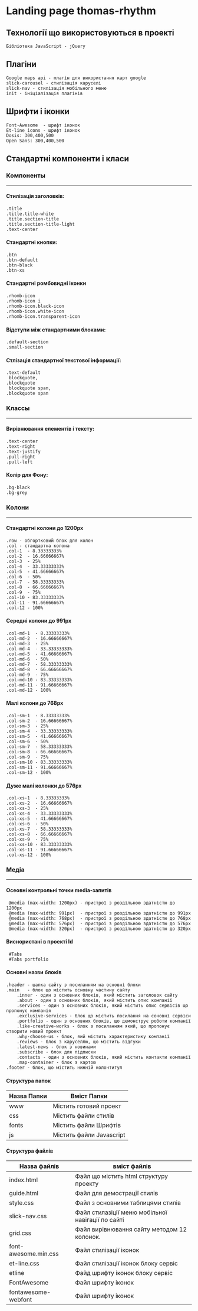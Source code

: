 # Landing page thomas-rhythm

Технології що використовуються в проекті
-----------------------------------
	Бібліотека JavaScript - jQuery	

Плагіни
-----------------------------------
	Google maps api - плагін для використання карт google
	slick-carousel - стилізація каруселі
	slick-nav - стилізація мобільного меню
	init - ініціалізація плагінів

Шрифти і іконки
-----------------------------------
	Font-Awesome  - шрифт іконок
    Et-line icons - шрифт іконок
	Dosis: 300,400,500
	Open Sans: 300,400,500

## Стандартні компоненти і класи



### Компоненты
-----------------------------------


#### Стилізація заголовків:
    .title 
    .title.title-white 
    .title.section-title 
    .title.section-title-light 
    .text-center

#### Стандартні кнопки:
    .btn
    .btn-default
    .btn-black
    .btn-xs
    
#### Стандартні ромбовидні іконки
	.rhomb-icon 
    .rhomb-icon i
    .rhomb-icon.black-icon
    .rhomb-icon.white-icon
    .rhomb-icon.transparent-icon
    
#### Відступи між стандартними блоками:
    .default-section
    .small-section 

#### Стлізація стандартної текстової інформації:
    .text-default
     blockquote, 
    .blockquote 
     blockquote span, 
	.blockquote span
    
### Классы
-----------------------------------

#### Вирівнювання елементів і тексту:
    .text-center
    .text-right
    .text-justify
    .pull-right
    .pull-left
    
#### Колір для Фону:
    .bg-black
    .bg-grey
    
### Колони 
-----------------------------------

#### Стандартні колони до 1200px
	.row - обгортковий блок для колон
    .col - стандартна колона
    .col-1  - 8.33333333%
    .col-2  - 16.66666667%
    .col-3  - 25%
    .col-4  - 33.33333333%
    .col-5  - 41.66666667%
    .col-6  - 50%
    .col-7  - 58.33333333%
    .col-8  - 66.66666667%
    .col-9  - 75%
    .col-10 - 83.33333333%
    .col-11 - 91.66666667%
    .col-12 - 100%
        
#### Середні колони до 991px
	.col-md-1  - 8.33333333%
    .col-md-2  - 16.66666667%
    .col-md-3  - 25%
    .col-md-4  - 33.33333333%
    .col-md-5  - 41.66666667%
    .col-md-6  - 50%
    .col-md-7  - 58.33333333%
    .col-md-8  - 66.66666667%
    .col-md-9  - 75%
    .col-md-10 - 83.33333333%
    .col-md-11 - 91.66666667%
    .col-md-12 - 100%

#### Малі колони до 768px 
	.col-sm-1  - 8.33333333%
    .col-sm-2  - 16.66666667%
    .col-sm-3  - 25%
    .col-sm-4  - 33.33333333%
    .col-sm-5  - 41.66666667%
    .col-sm-6  - 50%
    .col-sm-7  - 58.33333333%
    .col-sm-8  - 66.66666667%
    .col-sm-9  - 75%
    .col-sm-10 - 83.33333333%
    .col-sm-11 - 91.66666667%
    .col-sm-12 - 100%
    
#### Дуже малі колонки до 576px
	.col-xs-1  - 8.33333333%
    .col-xs-2  - 16.66666667%
    .col-xs-3  - 25%
    .col-xs-4  - 33.33333333%
    .col-xs-5  - 41.66666667%
    .col-xs-6  - 50%
    .col-xs-7  - 58.33333333%
    .col-xs-8  - 66.66666667%
    .col-xs-9  - 75%
    .col-xs-10 - 83.33333333%
    .col-xs-11 - 91.66666667%
    .col-xs-12 - 100%
    
### Mедіа
-----------------------------------

#### Осеовні контрольні точки media-запитів
	 @media (max-width: 1200px) - пристрої з роздільною здатністю до 1200px
	 @media (max-width: 991px)  - пристрої з роздільною здатністю до 991px
	 @media (max-width: 768px)  - пристрої з роздільною здатністю до 768px
	 @media (max-width: 576px)  - пристрої з роздільною здатністю до 576px
	 @media (max-width: 320px)  - пристрої з роздільною здатністю до 320px

#### Виснористані в проекті Id 
	 #Tabs
	 #Tabs portfolio

#### Основні назви блоків 
	.header - шапка сайту з посиланням на основні блоки 
    .main   - блок що містить основну частину сайту 
    	.inner - один з основних блоків, який містить заголовок сайту
   		.about - один з основних блоків, який містить опис компанії
        .services - один з основних блоків, який містить опис сервісів що пропонує компанія
        .exclusive-services - блок що містить посилання на соновні сервіси
        .portfolio - один з основних блоків, що демонструє роботи компанії
        .like-creative-works - блок з посиланням який, що пропонує створити новий проект 
        .why-choose-us - блок, яий містить характеристику компанії
        .reviews - блок з каруселлю, що містить відгуки
        .latest-news - блок з новинами
        .subscribe - блок для підписки 
        .contacts - один з основних блоків, який містить контакти компанії
        .map-container - блок з картою 
  	.footer - блок, що містить нижній колонтитул 
        
    
#### Структура папок

Назва Папки     | Вміст Папки
----------------|----------------------
www             | Містить готовий проект
css             | Містить файли стилів
fonts   	    | Містить файли Шрифтів
js		        | Містить файли Javascript

#### Структура файлів

Назва файлів         | вміст файлів
---------------------|----------------------
index.html           | Файл що містить html структуру проекту
guide.html           | Файл для демострації стилів
style.css      		 | Файл з основними таблицями стилів
slick-nav.css  	     | Файл стилазіції меню мобільної навігації по сайті
grid.css        	 | Файл вирівнювання сайту методом 12 колонок.
font-awesome.min.css | Файл стилізації іконок
et-line.css          | Файл стилізації іконок блоку сервіс
etline               | Файд шрифту іконок блоку сервіс
FontAwesome    		 | Файл шрифту іконок 
fontawesome-webfont  | Файл шрифту іконок 
     